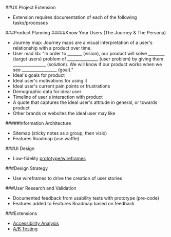 ##UX Project Extension
* Extension requires documentation of each of the following tasks/processes

###Product Planning
#####Know Your Users (The Journey & The Persona)
* Journey map: Journey maps are a visual interpretation of a user's relationship with a product over time.
* User mad lib:
"In order to _______ (vision), our product will solve ________ (target users) problem of _______________ (user problem) by giving them ________________ (solution). We will know if our product works when we see _________________ (goal)."
* Ideal's goals for product
* Ideal user's motivations for using it
* Ideal user's current pain points or frustrations
* Demographic data for ideal user
* Timeline of user's interaction with product
* A quote that captures the ideal user's attitude in general, or towards product
* Other brands or websites the ideal user may like

#####Information Architecture
* Sitemap (sticky notes as a group, then visio)
* Features Roadmap (use waffle)

###UI Design
* Low-fidelity [prototype/wireframes](https://www.google.com/search?q=low+fidelity+wireframe&espv=2&biw=582&bih=616&tbm=isch&tbo=u&source=univ&sa=X&ved=0ahUKEwjemM7615TLAhUD7GMKHedJDBMQsAQIGw)

###Design Strategy
* Use wireframes to drive the creation of user stories

###User Research and Validation
* Documented feedback from usability tests with prototype (pre-code)
* Features added to Features Roadmap based on feedback

###Extensions
* [Accessibility Analysis](https://medium.com/salesforce-ux/7-things-every-designer-needs-to-know-about-accessibility-64f105f0881b#.s1nnugogw)
* [A/B Testing](https://en.wikipedia.org/wiki/A/B_testing)
